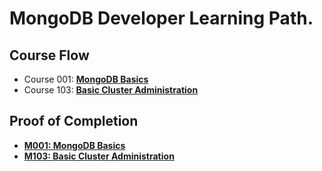 # MongoDB Developer Learning Path.

## Course Flow

- Course 001: **[MongoDB Basics](m001_mongodb_basics/README.md)**
- Course 103: **[Basic Cluster Administration](m103_basic_cluster_administration/README.md)**

## Proof of Completion

- **[M001: MongoDB Basics](http://university.mongodb.com/course_completion/9394a9de-fffb-4d85-98a0-991a41f9e3b5)**
- **[M103: Basic Cluster Administration](http://university.mongodb.com/course_completion/8e66a7f0-3665-43c8-94b2-c7b48e59ab6d)**
